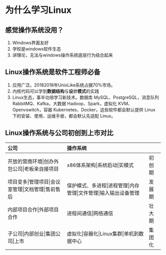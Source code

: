 # 为什么学习Linux

## 感觉操作系统没用？

1. Windows界面友好
2. 学校是windows软件生态
3. 讲理论，无法与windows操作系统底层行为结合起来

## Linux操作系统是软件工程师必备

1. 应用广泛。20182018年UnixLike系统占据70%市场。
2. 内核代码可以学到**数据结构**与**设计模式**的实践
3. Linux生态，事半功倍学习新技术。数据库 MySQL、PostgreSQL，消息队列 RabbitMQ、Kafka，大数据 Hadoop、Spark，虚拟化 KVM、Openvswitch，容器 Kubernetes、Docker，这些软件都会默认提供 Linux 下的安装、使用、运维手册，都会默认先适配 Linux。

## Linux操作系统与公司初创到上市对比

| 公司                                               | 操作系统                                                     |        |
| :------------------------------------------------- | :----------------------------------------------------------- | ------ |
| 开放的营商环境\|创办外包公司\|老板亲自接项目       | x86体系架构\|系统启动\|实模式                                | 初创期 |
| 项目变多\|管理项目\|会议室管理\|文档管理\|售前售后 | 保护模式、多进程\|进程管理\|内存管理\|文件管理\|输入输出设备管理 | 发展期 |
| 内部项目合作\|外部项目合作                         | 进程间通信\|网络通信                                         | 壮大期 |
| 子公司\|内部创业\|集团公司\|上市                   | 虚拟化\|容器化\|Linux集群\|单机到数据中心                    | 集团化 |

